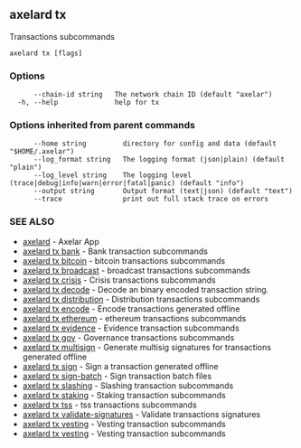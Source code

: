 ## axelard tx

Transactions subcommands

```
axelard tx [flags]
```

### Options

```
      --chain-id string   The network chain ID (default "axelar")
  -h, --help              help for tx
```

### Options inherited from parent commands

```
      --home string         directory for config and data (default "$HOME/.axelar")
      --log_format string   The logging format (json|plain) (default "plain")
      --log_level string    The logging level (trace|debug|info|warn|error|fatal|panic) (default "info")
      --output string       Output format (text|json) (default "text")
      --trace               print out full stack trace on errors
```

### SEE ALSO

- [axelard](axelard.md)	 - Axelar App
- [axelard tx bank](axelard_tx_bank.md)	 - Bank transaction subcommands
- [axelard tx bitcoin](axelard_tx_bitcoin.md)	 - bitcoin transactions subcommands
- [axelard tx broadcast](axelard_tx_broadcast.md)	 - broadcast transactions subcommands
- [axelard tx crisis](axelard_tx_crisis.md)	 - Crisis transactions subcommands
- [axelard tx decode](axelard_tx_decode.md)	 - Decode an binary encoded transaction string.
- [axelard tx distribution](axelard_tx_distribution.md)	 - Distribution transactions subcommands
- [axelard tx encode](axelard_tx_encode.md)	 - Encode transactions generated offline
- [axelard tx ethereum](axelard_tx_ethereum.md)	 - ethereum transactions subcommands
- [axelard tx evidence](axelard_tx_evidence.md)	 - Evidence transaction subcommands
- [axelard tx gov](axelard_tx_gov.md)	 - Governance transactions subcommands
- [axelard tx multisign](axelard_tx_multisign.md)	 - Generate multisig signatures for transactions generated offline
- [axelard tx sign](axelard_tx_sign.md)	 - Sign a transaction generated offline
- [axelard tx sign-batch](axelard_tx_sign-batch.md)	 - Sign transaction batch files
- [axelard tx slashing](axelard_tx_slashing.md)	 - Slashing transaction subcommands
- [axelard tx staking](axelard_tx_staking.md)	 - Staking transaction subcommands
- [axelard tx tss](axelard_tx_tss.md)	 - tss transactions subcommands
- [axelard tx validate-signatures](axelard_tx_validate-signatures.md)	 - Validate transactions signatures
- [axelard tx vesting](axelard_tx_vesting.md)	 - Vesting transaction subcommands
- [axelard tx vesting](axelard_tx_vesting.md)	 - Vesting transaction subcommands
